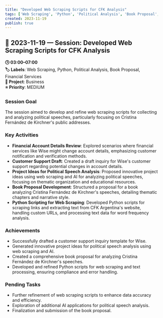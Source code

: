 ```yaml
---
title: "Developed Web Scraping Scripts for CFK Analysis"
tags: ['Web Scraping', 'Python', 'Political Analysis', 'Book Proposal', 'Financial Services']
created: 2023-11-19
publish: true
---
```


## 📅 2023-11-19 — Session: Developed Web Scraping Scripts for CFK Analysis

**🕒 03:00–07:00**  
**🏷️ Labels**: Web Scraping, Python, Political Analysis, Book Proposal, Financial Services  
**📂 Project**: Business  
**⭐ Priority**: MEDIUM  


### Session Goal
The session aimed to develop and refine web scraping scripts for collecting and analyzing political speeches, particularly focusing on Cristina Fernández de Kirchner's public addresses.

### Key Activities
- **Financial Account Details Review**: Explored scenarios where financial services like Wise might change account details, emphasizing customer notification and verification methods.
- **Customer Support Draft**: Created a draft inquiry for Wise's customer support regarding potential changes in account details.
- **Project Ideas for Political Speech Analysis**: Proposed innovative project ideas using web scraping and AI for analyzing political speeches, focusing on thematic organization and educational resources.
- **Book Proposal Development**: Structured a proposal for a book analyzing Cristina Fernández de Kirchner's speeches, detailing thematic chapters and narrative style.
- **Python Scripting for Web Scraping**: Developed Python scripts for scraping links and extracting text from CFK Argentina's website, handling custom URLs, and processing text data for word frequency analysis.

### Achievements
- Successfully drafted a customer support inquiry template for Wise.
- Generated innovative project ideas for political speech analysis using web scraping and AI.
- Created a comprehensive book proposal for analyzing Cristina Fernández de Kirchner's speeches.
- Developed and refined Python scripts for web scraping and text processing, ensuring compliance and error handling.

### Pending Tasks
- Further refinement of web scraping scripts to enhance data accuracy and efficiency.
- Exploration of additional AI applications for political speech analysis.
- Finalization and submission of the book proposal.
